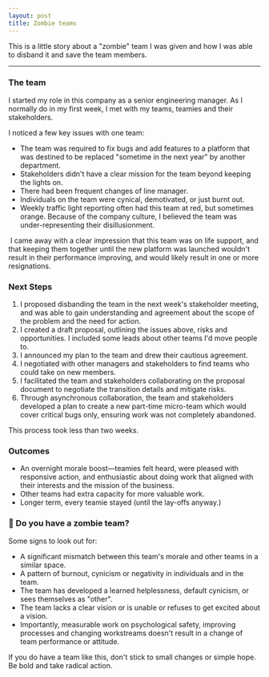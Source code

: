 ```yaml
---
layout: post
title: Zombie teams
---
```

This is a little story about a "zombie" team I was given and how I was able to disband it and save the team members.

<!--more-->
----

### The team
I started my role in this company as a senior engineering manager. As I normally do in my first week, I met with my teams, teamies and their stakeholders.

I noticed a few key issues with one team:
* The team was required to fix bugs and add features to a platform that was destined to be replaced "sometime in the next year" by another department.
* Stakeholders didn't have a clear mission for the team beyond keeping the lights on.
* There had been frequent changes of line manager.
* Individuals on the team were cynical, demotivated, or just burnt out.
* Weekly traffic light reporting often had this team at red, but sometimes orange. Because of the company culture, I believed the team was under-representing their disillusionment.

 I came away with a clear impression that this team was on life support, and that keeping them together until the new platform was launched wouldn't result in their performance improving, and would likely result in one or more resignations.

### Next Steps
1. I proposed disbanding the team in the next week's stakeholder meeting, and was able to gain understanding and agreement about the scope of the problem and the need for action.
2. I created a draft proposal, outlining the issues above, risks and opportunities. I included some leads about other teams I'd move people to.
3. I announced my plan to the team and drew their cautious agreement.
4. I negotiated with other managers and stakeholders to find teams who could take on new members.
5. I facilitated the team and stakeholders collaborating on the proposal document to negotiate the transition details and mitigate risks.
6. Through asynchronous collaboration, the team and stakeholders developed a plan to create a new part-time micro-team which would cover critical bugs only, ensuring work was not completely abandoned.

This process took less than two weeks.

### Outcomes
* An overnight morale boost—teamies felt heard, were pleased with responsive action, and enthusiastic about doing work that aligned with their interests and the mission of the business.
* Other teams had extra capacity for more valuable work.
* Longer term, every teamie stayed (until the lay-offs anyway.)

### 🚩 Do you have a zombie team?
Some signs to look out for:
* A significant mismatch between this team's morale and other teams in a similar space.
* A pattern of burnout, cynicism or negativity in individuals and in the team.
* The team has developed a learned helplessness, default cynicism, or sees themselves as "other".
* The team lacks a clear vision or is unable or refuses to get excited about a vision.
* Importantly, measurable work on psychological safety, improving processes and changing workstreams doesn't result in a change of team performance or attitude.

If you do have a team like this, don't stick to small changes or simple hope. Be bold and take radical action.
